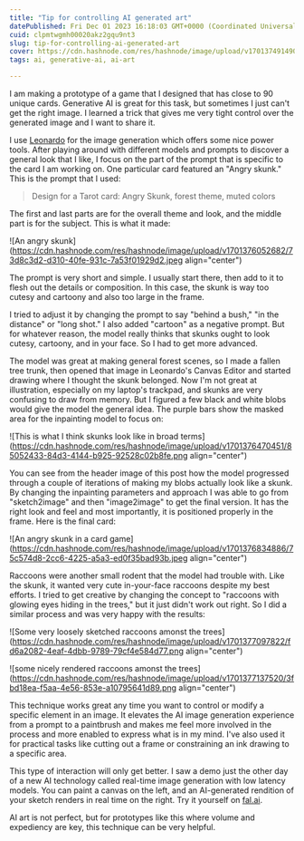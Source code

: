 ```yaml
---
title: "Tip for controlling AI generated art"
datePublished: Fri Dec 01 2023 16:18:03 GMT+0000 (Coordinated Universal Time)
cuid: clpmtwgmh00020akz2gqu9nt3
slug: tip-for-controlling-ai-generated-art
cover: https://cdn.hashnode.com/res/hashnode/image/upload/v1701374914903/1071dbb2-856a-4249-bb03-95c50595da39.jpeg
tags: ai, generative-ai, ai-art

---
```


I am making a prototype of a game that I designed that has close to 90 unique cards. Generative AI is great for this task, but sometimes I just can't get the right image. I learned a trick that gives me very tight control over the generated image and I want to share it.

I use [Leonardo](https://leonardo.ai/) for the image generation which offers some nice power tools. After playing around with different models and prompts to discover a general look that I like, I focus on the part of the prompt that is specific to the card I am working on. One particular card featured an "Angry skunk." This is the prompt that I used:

> Design for a Tarot card: Angry Skunk, forest theme, muted colors

The first and last parts are for the overall theme and look, and the middle part is for the subject. This is what it made:

![An angry skunk](https://cdn.hashnode.com/res/hashnode/image/upload/v1701376052682/73d8c3d2-d310-40fe-931c-7a53f01929d2.jpeg align="center")

The prompt is very short and simple. I usually start there, then add to it to flesh out the details or composition. In this case, the skunk is way too cutesy and cartoony and also too large in the frame.

I tried to adjust it by changing the prompt to say "behind a bush," "in the distance" or "long shot." I also added "cartoon" as a negative prompt. But for whatever reason, the model really thinks that skunks ought to look cutesy, cartoony, and in your face. So I had to get more advanced.

The model was great at making general forest scenes, so I made a fallen tree trunk, then opened that image in Leonardo's Canvas Editor and started drawing where I thought the skunk belonged. Now I'm not great at illustration, especially on my laptop's trackpad, and skunks are very confusing to draw from memory. But I figured a few black and white blobs would give the model the general idea. The purple bars show the masked area for the inpainting model to focus on:

![This is what I think skunks look like in broad terms](https://cdn.hashnode.com/res/hashnode/image/upload/v1701376470451/85052433-84d3-4144-b925-92528c02b8fe.png align="center")

You can see from the header image of this post how the model progressed through a couple of iterations of making my blobs actually look like a skunk. By changing the inpainting parameters and approach I was able to go from "sketch2image" and then "image2image" to get the final version. It has the right look and feel and most importantly, it is positioned properly in the frame. Here is the final card:

![An angry skunk in a card game](https://cdn.hashnode.com/res/hashnode/image/upload/v1701376834886/75c574d8-2cc6-4225-a5a3-ed0f35bad93b.jpeg align="center")

Raccoons were another small rodent that the model had trouble with. Like the skunk, it wanted very cute in-your-face raccoons despite my best efforts. I tried to get creative by changing the concept to "raccoons with glowing eyes hiding in the trees," but it just didn't work out right. So I did a similar process and was very happy with the results:

![Some very loosely sketched raccoons amonst the trees](https://cdn.hashnode.com/res/hashnode/image/upload/v1701377097822/fd6a2082-4eaf-4dbb-9789-79cf4e584d77.png align="center")

![some nicely rendered raccoons amonst the trees](https://cdn.hashnode.com/res/hashnode/image/upload/v1701377137520/3fbd18ea-f5aa-4e56-853e-a10795641d89.png align="center")

This technique works great any time you want to control or modify a specific element in an image. It elevates the AI image generation experience from a prompt to a paintbrush and makes me feel more involved in the process and more enabled to express what is in my mind. I've also used it for practical tasks like cutting out a frame or constraining an ink drawing to a specific area.

This type of interaction will only get better. I saw a demo just the other day of a new AI technology called real-time image generation with low latency models. You can paint a canvas on the left, and an AI-generated rendition of your sketch renders in real time on the right. Try it yourself on [fal.ai](https://www.fal.ai/dynamic).

AI art is not perfect, but for prototypes like this where volume and expediency are key, this technique can be very helpful.